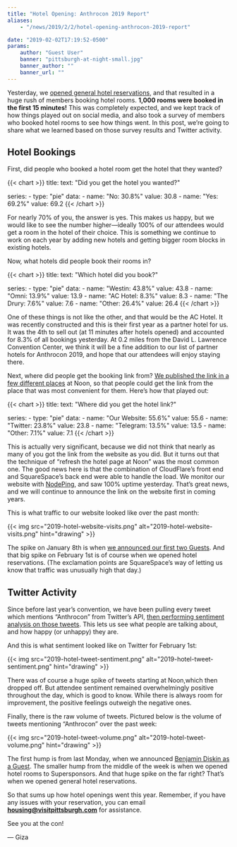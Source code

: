 ```yaml
---
title: "Hotel Opening: Anthrocon 2019 Report"
aliases:
    - "/news/2019/2/2/hotel-opening-anthrocon-2019-report"

date: "2019-02-02T17:19:52-0500"
params:
    author: "Guest User"
    banner: "pittsburgh-at-night-small.jpg"
    banner_author: ""
    banner_url: ""
---
```


Yesterday, we [opened general hotel reservations](/hotel), and that resulted in a huge rush of members booking hotel rooms. **1,000 rooms were booked in the first 15 minutes!** This was completely expected, and we kept track of how things played out on social media, and also took a survey of members who booked hotel rooms to see how things went. In this post, we’re going to share what we learned based on those survey results and Twitter activity.

## Hotel Bookings

First, did people who booked a hotel room get the hotel that they wanted?

{{< chart >}}
title:
    text: "Did you get the hotel you wanted?"

series:
    - type: "pie"
      data:
        - name: "No: 30.8%"
          value: 30.8
        - name: "Yes: 69.2%"
          value: 69.2
{{< /chart >}}

For nearly 70% of you, the answer is yes. This makes us happy, but we would like to see the number higher—ideally 100% of our attendees would get a room in the hotel of their choice. This is something we continue to work on each year by adding new hotels and getting bigger room blocks in existing hotels.

Now, what hotels did people book their rooms in?

{{< chart >}}
title:
    text: "Which hotel did you book?"

series:
    - type: "pie"
      data:
        - name: "Westin: 43.8%"
          value: 43.8
        - name: "Omni: 13.9%"
          value: 13.9
        - name: "AC Hotel: 8.3%"
          value: 8.3
        - name: "The Drury: 7.6%"
          value: 7.6
        - name: "Other: 26.4%"
          value: 26.4
{{< /chart >}}

One of these things is not like the other, and that would be the AC Hotel. It was recently constructed and this is their first year as a partner hotel for us. It was the 4th to sell out (at 11 minutes after hotels opened) and accounted for 8.3% of all bookings yesterday. At 0.2 miles from the David L. Lawrence Convention Center, we think it will be a fine addition to our list of partner hotels for Anthrocon 2019, and hope that our attendees will enjoy staying there.

Next, where did people get the booking link from? [We published the link in a few different places](/news/2019/1/14/what-to-expect-when-hotels-open) at Noon, so that people could get the link from the place that was most convenient for them. Here’s how that played out:

{{< chart >}}
title:
    text: "Where did you get the hotel link?"

series:
    - type: "pie"
      data:
        - name: "Our Website: 55.6%"
          value: 55.6
        - name: "Twitter: 23.8%"
          value: 23.8
        - name: "Telegram: 13.5%"
          value: 13.5
        - name: "Other: 7.1%"
          value: 7.1
{{< /chart >}}

This is actually very significant, because we did not think that nearly as many of you got the link from the website as you did. But it turns out that the technique of “refresh the hotel page at Noon” was the most common one. The good news here is that the combination of CloudFlare’s front end and SquareSpace’s back end were able to handle the load. We monitor our website with [NodePing](https://nodeping.com/), and saw 100% uptime yesterday. That’s great news, and we will continue to announce the link on the website first in coming years.

This is what traffic to our website looked like over the past month:

{{< img src="2019-hotel-website-visits.png" alt="2019-hotel-website-visits.png" hint="drawing" >}}

The spike on January 8th is when [we announced our first two Guests](/goh). And that big spike on February 1st is of course when we opened hotel reservations. (The exclamation points are SquareSpace’s way of letting us know that traffic was unusually high that day.)

## Twitter Activity

Since before last year’s convention, we have been pulling every tweet which mentions “Anthrocon” from Twitter’s API, [then performing sentiment analysis on those tweets](https://github.com/dmuth/twitter-sentiment-analysis). This lets us see what people are talking about, and how happy (or unhappy) they are.

And this is what sentiment looked like on Twitter for February 1st:

{{< img src="2019-hotel-tweet-sentiment.png" alt="2019-hotel-tweet-sentiment.png" hint="drawing" >}}

There was of course a huge spike of tweets starting at Noon,which then dropped off. But attendee sentiment remained overwhelmingly positive throughout the day, which is good to know. While there is always room for improvement, the positive feelings outweigh the negative ones.

Finally, there is the raw volume of tweets. Pictured below is the volume of tweets mentioning “Anthrocon” over the past week:

{{< img src="2019-hotel-tweet-volume.png" alt="2019-hotel-tweet-volume.png" hint="drawing" >}}

The first hump is from last Monday, when we announced [Benjamin Diskin as a Guest](/goh). The smaller hump from the middle of the week is when we opened hotel rooms to Supersponsors. And that huge spike on the far right? That’s when we opened general hotel reservations.

So that sums up how hotel openings went this year. Remember, if you have any issues with your reservation, you can email **housing@visitpittsburgh.com** for assistance.

See you at the con!

— Giza
